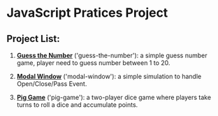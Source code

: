 # JavaScript Pratices Project

## Project List:

1. **[Guess the Number](./Project1_GuessTheNumber/README.md)** ('guess-the-number'): a simple guess number game, player need to guess number between 1 to 20.

2. **[Modal Window](./Project2_ModalWindow/README.md)** ('modal-window'): a simple simulation to handle Open/Close/Pass Event.

3. **[Pig Game](./Project3_PigGame/README.md)** ('pig-game'): a two-player dice game where players take turns to roll a dice and accumulate points.
